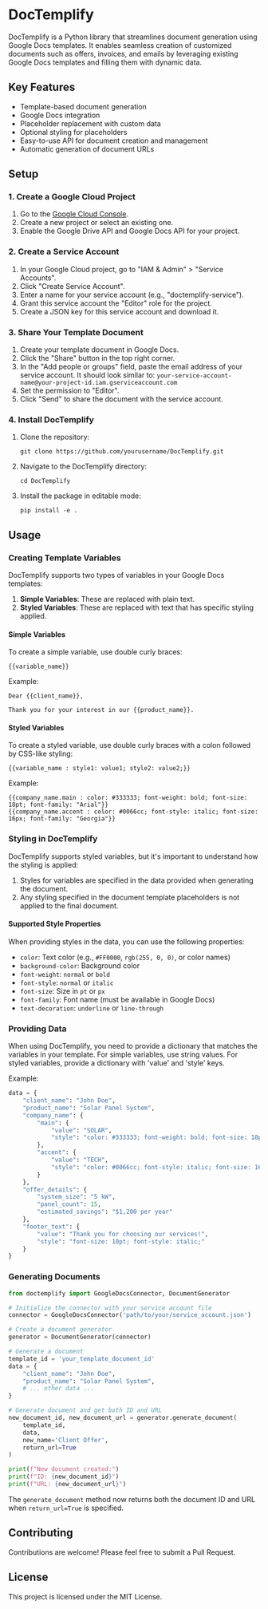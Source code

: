 # DocTemplify

DocTemplify is a Python library that streamlines document generation using Google Docs templates. It enables seamless creation of customized documents such as offers, invoices, and emails by leveraging existing Google Docs templates and filling them with dynamic data.

## Key Features

- Template-based document generation
- Google Docs integration
- Placeholder replacement with custom data
- Optional styling for placeholders
- Easy-to-use API for document creation and management
- Automatic generation of document URLs

## Setup

### 1. Create a Google Cloud Project
1. Go to the [Google Cloud Console](https://console.cloud.google.com/).
2. Create a new project or select an existing one.
3. Enable the Google Drive API and Google Docs API for your project.

### 2. Create a Service Account
1. In your Google Cloud project, go to "IAM & Admin" > "Service Accounts".
2. Click "Create Service Account".
3. Enter a name for your service account (e.g., "doctemplify-service").
4. Grant this service account the "Editor" role for the project.
5. Create a JSON key for this service account and download it.

### 3. Share Your Template Document
1. Create your template document in Google Docs.
2. Click the "Share" button in the top right corner.
3. In the "Add people or groups" field, paste the email address of your service account. It should look similar to: 
   `your-service-account-name@your-project-id.iam.gserviceaccount.com`
4. Set the permission to "Editor".
5. Click "Send" to share the document with the service account.

### 4. Install DocTemplify
1. Clone the repository:
   ```
   git clone https://github.com/yourusername/DocTemplify.git
   ```
2. Navigate to the DocTemplify directory:
   ```
   cd DocTemplify
   ```
3. Install the package in editable mode:
   ```
   pip install -e .
   ```

## Usage

### Creating Template Variables

DocTemplify supports two types of variables in your Google Docs templates:

1. **Simple Variables**: These are replaced with plain text.
2. **Styled Variables**: These are replaced with text that has specific styling applied.

#### Simple Variables

To create a simple variable, use double curly braces:

```
{{variable_name}}
```

Example:
```
Dear {{client_name}},

Thank you for your interest in our {{product_name}}.
```

#### Styled Variables

To create a styled variable, use double curly braces with a colon followed by CSS-like styling:

```
{{variable_name : style1: value1; style2: value2;}}
```

Example:
```
{{company_name.main : color: #333333; font-weight: bold; font-size: 18pt; font-family: "Arial"}}
{{company_name.accent : color: #0066cc; font-style: italic; font-size: 16px; font-family: "Georgia"}}
```

### Styling in DocTemplify

DocTemplify supports styled variables, but it's important to understand how the styling is applied:

1. Styles for variables are specified in the data provided when generating the document.
2. Any styling specified in the document template placeholders is not applied to the final document.

#### Supported Style Properties

When providing styles in the data, you can use the following properties:

- `color`: Text color (e.g., `#FF0000`, `rgb(255, 0, 0)`, or color names)
- `background-color`: Background color
- `font-weight`: `normal` or `bold`
- `font-style`: `normal` or `italic`
- `font-size`: Size in `pt` or `px`
- `font-family`: Font name (must be available in Google Docs)
- `text-decoration`: `underline` or `line-through`

### Providing Data

When using DocTemplify, you need to provide a dictionary that matches the variables in your template. For simple variables, use string values. For styled variables, provide a dictionary with 'value' and 'style' keys.

Example:

```python
data = {
    "client_name": "John Doe",
    "product_name": "Solar Panel System",
    "company_name": {
        "main": {
            "value": "SOLAR",
            "style": "color: #333333; font-weight: bold; font-size: 18pt; font-family: 'Arial'"
        },
        "accent": {
            "value": "TECH",
            "style": "color: #0066cc; font-style: italic; font-size: 16px; font-family: 'Georgia'"
        }
    },
    "offer_details": {
        "system_size": "5 kW",
        "panel_count": 15,
        "estimated_savings": "$1,200 per year"
    },
    "footer_text": {
        "value": "Thank you for choosing our services!",
        "style": "font-size: 10pt; font-style: italic;"
    }
}
```

### Generating Documents

```python
from doctemplify import GoogleDocsConnector, DocumentGenerator

# Initialize the connector with your service account file
connector = GoogleDocsConnector('path/to/your/service_account.json')

# Create a document generator
generator = DocumentGenerator(connector)

# Generate a document
template_id = 'your_template_document_id'
data = {
    "client_name": "John Doe",
    "product_name": "Solar Panel System",
    # ... other data ...
}

# Generate document and get both ID and URL
new_document_id, new_document_url = generator.generate_document(
    template_id, 
    data, 
    new_name='Client Offer',
    return_url=True
)

print(f"New document created:")
print(f"ID: {new_document_id}")
print(f"URL: {new_document_url}")
```

The `generate_document` method now returns both the document ID and URL when `return_url=True` is specified.

## Contributing

Contributions are welcome! Please feel free to submit a Pull Request.

## License

This project is licensed under the MIT License.